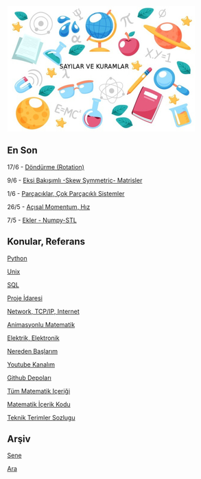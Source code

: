 
![](sk.jpg)

## En Son

17/6 - [Döndürme (Rotation)](https://burakbayramli.github.io/dersblog/phy/phy_072_rot/dondurme__rotation_.html)

9/6 - [Eksi Bakışımlı -Skew Symmetric- Matrisler](https://burakbayramli.github.io/dersblog/linear/linear_05/ders_5.html#skew)

1/6 - [Parçacıklar, Çok Parçacıklı Sistemler](https://burakbayramli.github.io/dersblog/phy/phy_005_basics_03/temel_fizik_3_basinc_parcaciklar_carpisma_hareket.html#multipart)

26/5 - [Açısal Momentum, Hız](https://burakbayramli.github.io/dersblog/phy/phy_005_basics_02/temel_fizik_2_donussel_kuvvet.html#angular)

7/5 - [Ekler - Numpy-STL](2020/08/numpy-stl.md)

## Konular, Referans

[Python](2016/01/python-dil-ogrenimi.md)

[Unix](2020/07/unix.md)

[SQL](2012/03/sql.md)

[Proje İdaresi](2020/07/proje-idaresi.md)

[Network, TCP/IP, Internet](2000/10/network.md)

[Animasyonlu Matematik](https://www.youtube.com/channel/UCx64ou5qw0Q9LLkwE8xSNEg)

[Elektrik, Elektronik](2020/08/elektronik.md)

[Nereden Başlarım](2019/01/nereden.md)

[Youtube Kanalım](https://www.youtube.com/channel/UCMAUsgUq5ODy8kMnJlUBUdQ)

[Github Depoları](https://github.com/burakbayramli)

[Tüm Matematik Içeriği](https://burakbayramli.github.io/dersblog/)

[Matematik İçerik Kodu](https://github.com/burakbayramli/classnotes)

[Teknik Terimler Sozlugu](https://burakbayramli.github.io/dersblog/algs/dict/teknik_terimler_sozlugu.html)

## Arşiv

[Sene](year.md)

[Ara](ara.html)






